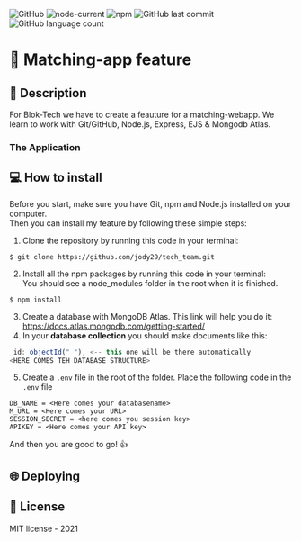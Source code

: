 ![GitHub](https://img.shields.io/github/license/jody29/tech_team)
![node-current](https://img.shields.io/node/v/npm)
![npm](https://img.shields.io/npm/v/npm)
![GitHub last commit](https://img.shields.io/github/last-commit/jody29/tech_team)
![GitHub language count](https://img.shields.io/github/languages/count/jody29/tech_team)

# :iphone: Matching-app feature
## :musical_note: Description
For Blok-Tech we have to create a feauture for a matching-webapp. We learn to work with Git/GitHub, Node.js, Express, EJS & Mongodb Atlas.



### The Application


## :computer: How to install
Before you start, make sure you have Git, npm and Node.js installed on your computer.</br>
Then you can install my feature by following these simple steps: 
1. Clone the repository by running this code in your terminal:
```
$ git clone https://github.com/jody29/tech_team.git
```
2. Install all the npm packages by running this code in your terminal:</br> You should see a node_modules folder in the root when it is finished.
```
$ npm install
```
3. Create a database with MongoDB Atlas. This link will help you do it: https://docs.atlas.mongodb.com/getting-started/ </br>
4. In your **database collection** you should make documents like this:</br>  
``` js
_id: objectId(" "), <-- this one will be there automatically
<HERE COMES TEH DATABASE STRUCTURE>
```

5. Create a ``.env`` file in the root of the folder. Place the following code in the ``.env`` file
```
DB_NAME = <Here comes your databasename>
M_URL = <Here comes your URL>
SESSION_SECRET = <here comes you session key>
APIKEY = <Here comes your API key>
```

And then you are good to go! :thumbsup: </br>


## 🌐 Deploying   


## :page_facing_up: License
MIT license - 2021 
